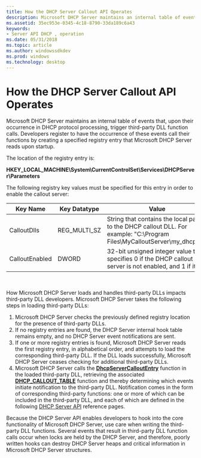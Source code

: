 ```yaml
---
title: How the DHCP Server Callout API Operates
description: Microsoft DHCP Server maintains an internal table of events that, upon their occurrence in DHCP protocol processing, trigger third-party DLL function calls.
ms.assetid: 35ec953e-0345-4c18-8790-33da189c6a43
keywords:
- Server API DHCP , operation
ms.date: 05/31/2018
ms.topic: article
ms.author: windowssdkdev
ms.prod: windows
ms.technology: desktop
---
```


# How the DHCP Server Callout API Operates

Microsoft DHCP Server maintains an internal table of events that, upon their occurrence in DHCP protocol processing, trigger third-party DLL function calls. Developers register to have the occurrence of these events call their functions by creating a specified registry entry that Microsoft DHCP Server reads upon startup.

The location of the registry entry is:

**HKEY\_LOCAL\_MACHINE\\System\\CurrentControlSet\\Services\\DHCPServer\\Parameters**

The following registry key values must be specified for this entry in order to enable the callout server:

| Key Name       | Key Datatype   | Value                                                                                                                        |
|----------------|----------------|------------------------------------------------------------------------------------------------------------------------------|
| CalloutDlls    | REG\_MULTI\_SZ | String that contains the local path to the DHCP callout DLL. For example: "C:\\Program Files\\MyCalloutServer\\my\_dhcp.dll" |
| CalloutEnabled | DWORD          | 32-bit unsigned integer value that specifies 0 if the DHCP callout server is not enabled, and 1 if it is.                    |



 

How Microsoft DHCP Server loads and handles third-party DLLs impacts third-party DLL developers. Microsoft DHCP Server takes the following steps in loading third-party DLLs:

1.  Microsoft DHCP Server checks the previously defined registry location for the presence of third-party DLLs.
2.  If no registry entries are found, the DHCP Server internal hook table remains empty, and no DHCP Server event notifications are sent.
3.  If one or more registry entries is found, Microsoft DHCP Server reads the first registry entry, in alphabetical order, and attempts to load the corresponding third-party DLL. If the DLL loads successfully, Microsoft DHCP Server ceases checking for additional third-party DLLs.
4.  Microsoft DHCP Server calls the [**DhcpServerCalloutEntry**](/windows/previous-versions/Dhcpssdk/nc-dhcpssdk-lpdhcp_entry_point_func?branch=master) function in the loaded third-party DLL, retrieving the associated [**DHCP\_CALLOUT\_TABLE**](/windows/previous-versions/Dhcpssdk/ns-dhcpssdk-_dhcp_callout_table?branch=master) function and thereby determining which events initiate notification to the third-party DLL. Notification comes in the form of corresponding third-party functions: one or more of which can be included in the third-party DLL, and each of which are defined in the following [DHCP Server API](dhcp-server-api.md) reference pages.

Because the DHCP Server API enables developers to hook into the core functionality of Microsoft DHCP Server, use care when writing the third-party DLL functions. Several events that result in third-party DLL function calls occur when locks are held by the DHCP Server, and therefore, poorly written hooks can destroy DHCP Server heaps and critical information in Microsoft DHCP Server structures.

 

 




